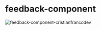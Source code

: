 # feedback-component
![feedback-component-cristianfrancodev](https://user-images.githubusercontent.com/113562113/222915611-1d809a8f-4d96-4638-af17-7e2a28b3dc23.png)
